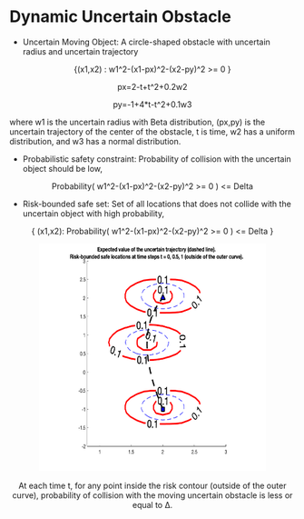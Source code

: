 


# Dynamic Uncertain Obstacle



* Uncertain Moving Object: A circle-shaped obstacle with uncertain radius and uncertain trajectory

<p align="center">
{(x1,x2) : w1^2-(x1-px)^2-(x2-py)^2 >= 0 }
<p>
<p align="center">
px=2-t+t^2+0.2w2
<p>
<p align="center">
py=-1+4*t-t^2+0.1w3 
<p>
where w1 is the uncertain radius with Beta distribution, (px,py) is the uncertain trajectory of the center of the obstacle, t is time, w2 has a uniform distribution, and w3 has a normal distribution.



* Probabilistic safety constraint:
Probability of collision with the uncertain object should be low, 
<p align="center">
Probability( w1^2-(x1-px)^2-(x2-py)^2 >= 0 ) <= Delta
<p>

* Risk-bounded safe set:
Set of all locations that does not collide with the uncertain object with high probability,
<p align="center">
{ (x1,x2): Probability( w1^2-(x1-px)^2-(x2-py)^2 >= 0 ) <= Delta }
<p>




<p align="center">
<img src="https://github.com/jasour/Risk-Contours/blob/main/Examples/Example_2_Dynamic/plot.png" width="400" height="400" />
<p align = "center">
At each time t, for any point inside the risk contour (outside of the outer curve), probability of collision with the moving uncertain obstacle is less or equal to ∆.




